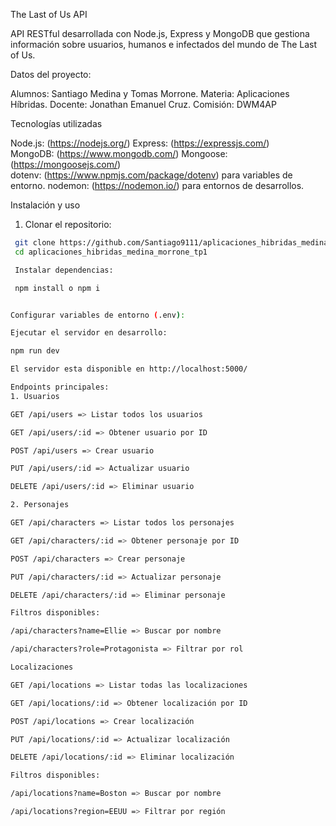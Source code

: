 The Last of Us API

API RESTful desarrollada con Node.js, Express y MongoDB que gestiona información sobre usuarios, humanos e infectados del mundo de The Last of Us.  

Datos del proyecto:

Alumnos: Santiago Medina y Tomas Morrone.
Materia: Aplicaciones Híbridas.
Docente: Jonathan Emanuel Cruz. 
Comisión: DWM4AP

Tecnologías utilizadas

Node.js: (https://nodejs.org/) 
Express: (https://expressjs.com/)  
MongoDB: (https://www.mongodb.com/) 
Mongoose: (https://mongoosejs.com/)  
dotenv: (https://www.npmjs.com/package/dotenv) para variables de entorno. 
nodemon: (https://nodemon.io/) para entornos de desarrollos.

Instalación y uso

1. Clonar el repositorio:
  ```bash
   git clone https://github.com/Santiago9111/aplicaciones_hibridas_medina_morrone_tp1.git
   cd aplicaciones_hibridas_medina_morrone_tp1

   Instalar dependencias:

   npm install o npm i


Configurar variables de entorno (.env):

Ejecutar el servidor en desarrollo:

npm run dev

El servidor esta disponible en http://localhost:5000/

Endpoints principales:
1. Usuarios

GET /api/users => Listar todos los usuarios

GET /api/users/:id => Obtener usuario por ID

POST /api/users => Crear usuario

PUT /api/users/:id => Actualizar usuario

DELETE /api/users/:id => Eliminar usuario

2. Personajes

GET /api/characters => Listar todos los personajes

GET /api/characters/:id => Obtener personaje por ID

POST /api/characters => Crear personaje

PUT /api/characters/:id => Actualizar personaje

DELETE /api/characters/:id => Eliminar personaje

Filtros disponibles:

/api/characters?name=Ellie => Buscar por nombre

/api/characters?role=Protagonista => Filtrar por rol

Localizaciones

GET /api/locations => Listar todas las localizaciones

GET /api/locations/:id => Obtener localización por ID

POST /api/locations => Crear localización

PUT /api/locations/:id => Actualizar localización

DELETE /api/locations/:id => Eliminar localización

Filtros disponibles:

/api/locations?name=Boston => Buscar por nombre

/api/locations?region=EEUU => Filtrar por región